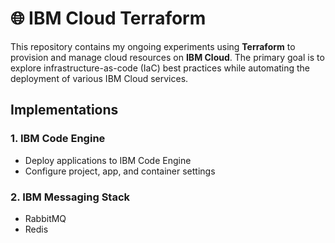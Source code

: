 # 🌐 IBM Cloud Terraform

This repository contains my ongoing experiments using **Terraform** to provision and manage cloud resources on **IBM Cloud**. The primary goal is to explore infrastructure-as-code (IaC) best practices while automating the deployment of various IBM Cloud services.

## Implementations

### 1. IBM Code Engine

- Deploy applications to IBM Code Engine
- Configure project, app, and container settings

### 2. IBM Messaging Stack

- RabbitMQ
- Redis


